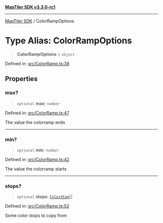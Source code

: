 [**MapTiler SDK v3.3.0-rc1**](../README.md)

***

[MapTiler SDK](../README.md) / ColorRampOptions

# Type Alias: ColorRampOptions

> **ColorRampOptions** = `object`

Defined in: [src/ColorRamp.ts:38](https://github.com/maptiler/maptiler-sdk-js/blob/d9cb958ebf063ecde2f6f583eb172e5a83460e6a/src/ColorRamp.ts#L38)

## Properties

### max?

> `optional` **max**: `number`

Defined in: [src/ColorRamp.ts:47](https://github.com/maptiler/maptiler-sdk-js/blob/d9cb958ebf063ecde2f6f583eb172e5a83460e6a/src/ColorRamp.ts#L47)

The value the colorramp ends

***

### min?

> `optional` **min**: `number`

Defined in: [src/ColorRamp.ts:42](https://github.com/maptiler/maptiler-sdk-js/blob/d9cb958ebf063ecde2f6f583eb172e5a83460e6a/src/ColorRamp.ts#L42)

The value the colorramp starts

***

### stops?

> `optional` **stops**: [`ColorStop`](ColorStop.md)[]

Defined in: [src/ColorRamp.ts:52](https://github.com/maptiler/maptiler-sdk-js/blob/d9cb958ebf063ecde2f6f583eb172e5a83460e6a/src/ColorRamp.ts#L52)

Some color stops to copy from

